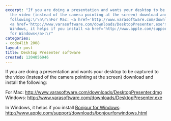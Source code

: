 ```yaml
---
excerpt: "If you are doing a presentation and wants your desktop to be captured to
  the video (instead of the camera pointing at the screen) download and install the
  following:\r\n\r\nFor Mac: <a href='http://www.varasoftware.com/downloads/DesktopPresenter.dmg'>http://www.varasoftware.com/downloads/DesktopPresenter.dmg</a>\r\nWindows:
  <a href='http://www.varasoftware.com/downloads/DesktopPresenter.exe'>http://www.varasoftware.com/downloads/DesktopPresenter.exe</a>\r\n\r\nIn
  Windows, it helps if you install <a href='http://www.apple.com/support/downloads/bonjourforwindows.html'>Bonjour
  for Windows</a>:\r"
categories:
- code4lib 2008
layout: post
title: Desktop Presenter software
created: 1204056946
---
```

If you are doing a presentation and wants your desktop to be captured to the video (instead of the camera pointing at the screen) download and install the following:

For Mac: <a href='http://www.varasoftware.com/downloads/DesktopPresenter.dmg'>http://www.varasoftware.com/downloads/DesktopPresenter.dmg</a>
Windows: <a href='http://www.varasoftware.com/downloads/DesktopPresenter.exe'>http://www.varasoftware.com/downloads/DesktopPresenter.exe</a>

In Windows, it helps if you install <a href='http://www.apple.com/support/downloads/bonjourforwindows.html'>Bonjour for Windows</a>:
<a href='http://www.apple.com/support/downloads/bonjourforwindows.html'>http://www.apple.com/support/downloads/bonjourforwindows.html</a>
